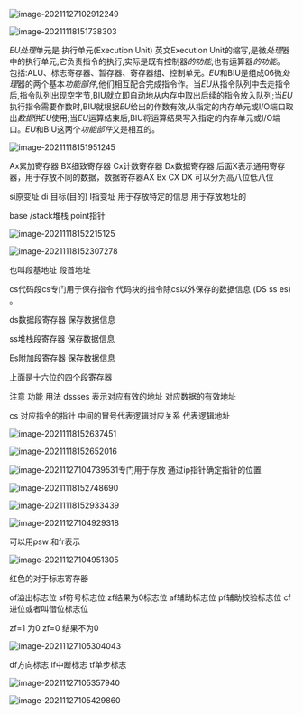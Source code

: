 

![image-20211127102912249](C:\Users\LetengZzz\AppData\Roaming\Typora\typora-user-images\image-20211127102912249.png)



![image-20211118151738303](C:\Users\LetengZzz\AppData\Roaming\Typora\typora-user-images\image-20211118151738303.png)

*EU处理*单元是 执行单元(Execution Unit) 英文Execution Unit的缩写,是微*处理*器中的执行单元,它负责指令的执行,实际是既有控制器*的功能*,也有运算器*的功能*。 包括:ALU、标志寄存器、暂存器、寄存器组、控制单元。*EU*和BIU是组成06微*处理*器的两个基本*功能部件*,他们相互配合完成指令作。当*EU*从指令队列中去走指令后,指令队列出现空字节,BIU就立即自动地从内存中取出后续的指令放入队列;当*EU*执行指令需要作数时,BIU就根据*EU*给出的作数有效,从指定的内存单元或I/O端口取出*数据*供*EU*使用;当*EU*运算结束后,BIU将运算结果写入指定的内存单元或I/O端口。*EU*和BIU这两个*功能部件*又是相互的。

![image-20211118151951245](C:\Users\LetengZzz\AppData\Roaming\Typora\typora-user-images\image-20211118151951245.png)

Ax累加寄存器 BX细致寄存器 Cx计数寄存器 Dx数据寄存器 后面X表示通用寄存器，用于存放不同的数据，数据寄存器AX Bx CX DX 可以分为高八位低八位 

si原变址 di 目标(目的)  l指变址 用于存放特定的信息 用于存放地址的

base /stack堆栈 point指针

![image-20211118152215125](C:\Users\LetengZzz\AppData\Roaming\Typora\typora-user-images\image-20211118152215125.png)

![image-20211118152307278](C:\Users\LetengZzz\AppData\Roaming\Typora\typora-user-images\image-20211118152307278.png)

也叫段基地址 段首地址

cs代码段cs专门用于保存指令 代码块的指令除cs以外保存的数据信息 (DS ss es) 。

ds数据段寄存器  保存数据信息

ss堆栈段寄存器 保存数据信息

Es附加段寄存器 保存数据信息

上面是十六位的四个段寄存器

注意 功能 用法 dssses 表示对应有效的地址 对应数据的有效地址

cs 对应指令的指针 中间的冒号代表逻辑对应关系 代表逻辑地址

![image-20211118152637451](C:\Users\LetengZzz\AppData\Roaming\Typora\typora-user-images\image-20211118152637451.png)

![image-20211118152652016](C:\Users\LetengZzz\AppData\Roaming\Typora\typora-user-images\image-20211118152652016.png)

![image-20211127104739531](C:\Users\LetengZzz\AppData\Roaming\Typora\typora-user-images\image-20211127104739531.png)专门用于存放  通过ip指针确定指针的位置

![image-20211118152748690](C:\Users\LetengZzz\AppData\Roaming\Typora\typora-user-images\image-20211118152748690.png)

![image-20211118152933439](C:\Users\LetengZzz\AppData\Roaming\Typora\typora-user-images\image-20211118152933439.png)

![image-20211127104929318](C:\Users\LetengZzz\AppData\Roaming\Typora\typora-user-images\image-20211127104929318.png)

可以用psw 和fr表示

![image-20211127104951305](C:\Users\LetengZzz\AppData\Roaming\Typora\typora-user-images\image-20211127104951305.png)

红色的对于标志寄存器 

of溢出标志位 sf符号标志位 zf结果为0标志位 af辅助标志位 pf辅助校验标志位 cf进位或者叫借位标志位

zf=1 为0 zf=0 结果不为0

![image-20211127105304043](C:\Users\LetengZzz\AppData\Roaming\Typora\typora-user-images\image-20211127105304043.png)

df方向标志 if中断标志 tf单步标志

![image-20211127105357940](C:\Users\LetengZzz\AppData\Roaming\Typora\typora-user-images\image-20211127105357940.png)

![image-20211127105429860](C:\Users\LetengZzz\AppData\Roaming\Typora\typora-user-images\image-20211127105429860.png)

